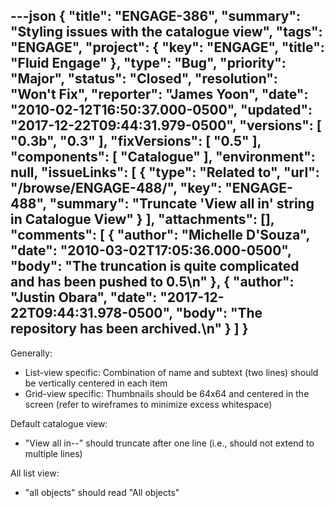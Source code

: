 ---json
{
  "title": "ENGAGE-386",
  "summary": "Styling issues with the catalogue view",
  "tags": "ENGAGE",
  "project": {
    "key": "ENGAGE",
    "title": "Fluid Engage"
  },
  "type": "Bug",
  "priority": "Major",
  "status": "Closed",
  "resolution": "Won't Fix",
  "reporter": "James Yoon",
  "date": "2010-02-12T16:50:37.000-0500",
  "updated": "2017-12-22T09:44:31.979-0500",
  "versions": [
    "0.3b",
    "0.3"
  ],
  "fixVersions": [
    "0.5"
  ],
  "components": [
    "Catalogue"
  ],
  "environment": null,
  "issueLinks": [
    {
      "type": "Related to",
      "url": "/browse/ENGAGE-488/",
      "key": "ENGAGE-488",
      "summary": "Truncate 'View all in' string in Catalogue View"
    }
  ],
  "attachments": [],
  "comments": [
    {
      "author": "Michelle D'Souza",
      "date": "2010-03-02T17:05:36.000-0500",
      "body": "The truncation is quite complicated and has been pushed to 0.5\n"
    },
    {
      "author": "Justin Obara",
      "date": "2017-12-22T09:44:31.978-0500",
      "body": "The repository has been archived.\n"
    }
  ]
}
---
Generally:

* List-view specific: Combination of name and subtext (two lines) should be vertically centered in each item
* Grid-view specific: Thumbnails should be 64x64 and centered in the screen (refer to wireframes to minimize excess whitespace)

Default catalogue view:

* "View all in--" should truncate after one line (i.e., should not extend to multiple lines)

All list view:

* "all objects" should read "All objects"

        
